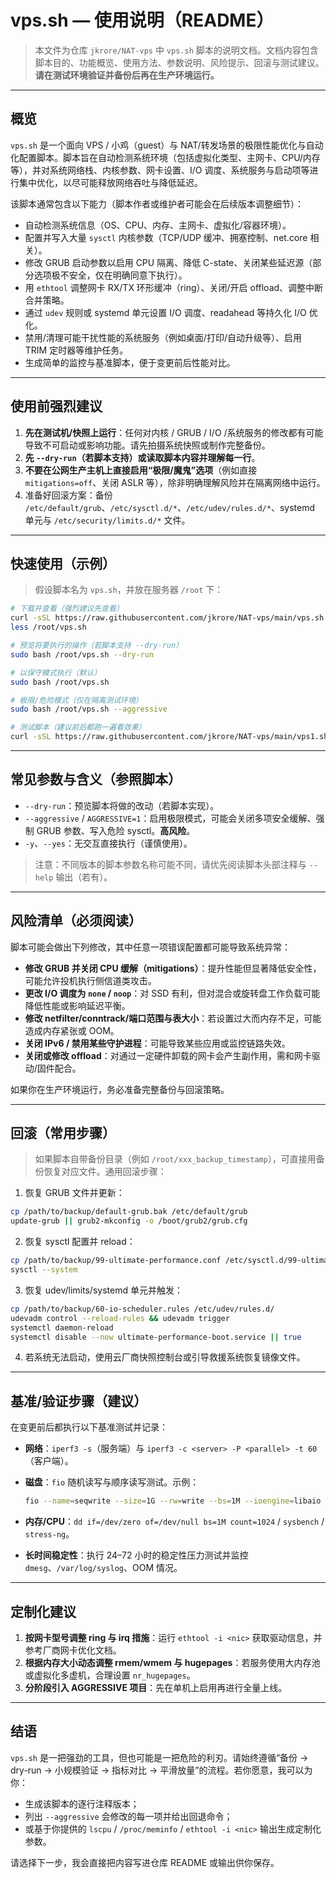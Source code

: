 # vps.sh — 使用说明（README）

> 本文件为仓库 `jkrore/NAT-vps` 中 `vps.sh` 脚本的说明文档。文档内容包含脚本目的、功能概览、使用方法、参数说明、风险提示、回滚与测试建议。**请在测试环境验证并备份后再在生产环境运行。**

---

## 概览

`vps.sh` 是一个面向 VPS / 小鸡（guest）与 NAT/转发场景的极限性能优化与自动化配置脚本。脚本旨在自动检测系统环境（包括虚拟化类型、主网卡、CPU/内存等），并对系统网络栈、内核参数、网卡设置、I/O 调度、系统服务与启动项等进行集中优化，以尽可能释放网络吞吐与降低延迟。

该脚本通常包含以下能力（脚本作者或维护者可能会在后续版本调整细节）：

* 自动检测系统信息（OS、CPU、内存、主网卡、虚拟化/容器环境）。
* 配置并写入大量 `sysctl` 内核参数（TCP/UDP 缓冲、拥塞控制、net.core 相关）。
* 修改 GRUB 启动参数以启用 CPU 隔离、降低 C-state、关闭某些延迟源（部分选项极不安全，仅在明确同意下执行）。
* 用 `ethtool` 调整网卡 RX/TX 环形缓冲（ring）、关闭/开启 offload、调整中断合并策略。
* 通过 `udev` 规则或 systemd 单元设置 I/O 调度、readahead 等持久化 I/O 优化。
* 禁用/清理可能干扰性能的系统服务（例如桌面/打印/自动升级等）、启用 TRIM 定时器等维护任务。
* 生成简单的监控与基准脚本，便于变更前后性能对比。

---

## 使用前强烈建议

1. **先在测试机/快照上运行**：任何对内核 / GRUB / I/O /系统服务的修改都有可能导致不可启动或影响功能。请先拍摄系统快照或制作完整备份。
2. **先 `--dry-run`（若脚本支持）或读取脚本内容并理解每一行**。
3. **不要在公网生产主机上直接启用“极限/魔鬼”选项**（例如直接 `mitigations=off`、关闭 ASLR 等），除非明确理解风险并在隔离网络中运行。
4. 准备好回滚方案：备份 `/etc/default/grub`、`/etc/sysctl.d/*`、`/etc/udev/rules.d/*`、systemd 单元与 `/etc/security/limits.d/*` 文件。

---

## 快速使用（示例）

> 假设脚本名为 `vps.sh`，并放在服务器 `/root` 下：

```bash
# 下载并查看（强烈建议先查看）
curl -sSL https://raw.githubusercontent.com/jkrore/NAT-vps/main/vps.sh -o /root/vps.sh
less /root/vps.sh

# 预览将要执行的操作（若脚本支持 --dry-run）
sudo bash /root/vps.sh --dry-run

# 以保守模式执行（默认）
sudo bash /root/vps.sh

# 极限/危险模式（仅在隔离测试环境）
sudo bash /root/vps.sh --aggressive

# 测试脚本（建议前后都跑一遍看效果）
curl -sSL https://raw.githubusercontent.com/jkrore/NAT-vps/main/vps1.sh -o /root/vps1.sh
```

---

## 常见参数与含义（参照脚本）

* `--dry-run`：预览脚本将做的改动（若脚本实现）。
* `--aggressive` / `AGGRESSIVE=1`：启用极限模式，可能会关闭多项安全缓解、强制 GRUB 参数、写入危险 sysctl。**高风险**。
* `-y`、`--yes`：无交互直接执行（谨慎使用）。

> 注意：不同版本的脚本参数名称可能不同，请优先阅读脚本头部注释与 `--help` 输出（若有）。

---

## 风险清单（必须阅读）

脚本可能会做出下列修改，其中任意一项错误配置都可能导致系统异常：

* **修改 GRUB 并关闭 CPU 缓解（mitigations）**：提升性能但显著降低安全性，可能允许投机执行侧信道类攻击。
* **更改 I/O 调度为 `none` / `noop`**：对 SSD 有利，但对混合或旋转盘工作负载可能降低性能或影响延迟平衡。
* **修改 netfilter/conntrack/端口范围与表大小**：若设置过大而内存不足，可能造成内存紧张或 OOM。
* **关闭 IPv6 / 禁用某些守护进程**：可能导致某些应用或监控链路失效。
* **关闭或修改 offload**：对通过一定硬件卸载的网卡会产生副作用，需和网卡驱动/固件配合。

如果你在生产环境运行，务必准备完整备份与回滚策略。

---

## 回滚（常用步骤）

> 如果脚本自带备份目录（例如 `/root/xxx_backup_timestamp`），可直接用备份恢复对应文件。通用回滚步骤：

1. 恢复 GRUB 文件并更新：

```bash
cp /path/to/backup/default-grub.bak /etc/default/grub
update-grub || grub2-mkconfig -o /boot/grub2/grub.cfg
```

2. 恢复 sysctl 配置并 reload：

```bash
cp /path/to/backup/99-ultimate-performance.conf /etc/sysctl.d/99-ultimate-performance.conf
sysctl --system
```

3. 恢复 udev/limits/systemd 单元并触发：

```bash
cp /path/to/backup/60-io-scheduler.rules /etc/udev/rules.d/
udevadm control --reload-rules && udevadm trigger
systemctl daemon-reload
systemctl disable --now ultimate-performance-boot.service || true
```

4. 若系统无法启动，使用云厂商快照控制台或引导救援系统恢复镜像文件。

---

## 基准/验证步骤（建议）

在变更前后都执行以下基准测试并记录：

* **网络**：`iperf3 -s`（服务端）与 `iperf3 -c <server> -P <parallel> -t 60`（客户端）。
* **磁盘**：`fio` 随机读写与顺序读写测试。示例：

  ```bash
  fio --name=seqwrite --size=1G --rw=write --bs=1M --ioengine=libaio --direct=1 --numjobs=1 --time_based --runtime=60
  ```
* **内存/CPU**：`dd if=/dev/zero of=/dev/null bs=1M count=1024` / `sysbench` / `stress-ng`。
* **长时间稳定性**：执行 24–72 小时的稳定性压力测试并监控 `dmesg`、`/var/log/syslog`、OOM 情况。

---

## 定制化建议

1. **按网卡型号调整 ring 与 irq 措施**：运行 `ethtool -i <nic>` 获取驱动信息，并参考厂商网卡优化文档。
2. **根据内存大小动态调整 rmem/wmem 与 hugepages**：若服务使用大内存池或虚拟化多虚机，合理设置 `nr_hugepages`。
3. **分阶段引入 AGGRESSIVE 项目**：先在单机上启用再进行全量上线。

---

## 结语

`vps.sh` 是一把强劲的工具，但也可能是一把危险的利刃。请始终遵循“备份 → dry-run → 小规模验证 → 指标对比 → 平滑放量”的流程。若你愿意，我可以为你：

* 生成该脚本的逐行注释版本；
* 列出 `--aggressive` 会修改的每一项并给出回退命令；
* 或基于你提供的 `lscpu` / `/proc/meminfo` / `ethtool -i <nic>` 输出生成定制化参数。

请选择下一步，我会直接把内容写进仓库 README 或输出供你保存。
